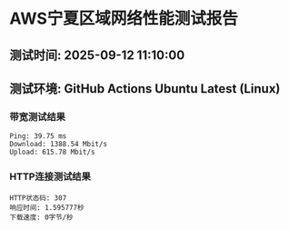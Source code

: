 # AWS宁夏区域网络性能测试报告
## 测试时间: 2025-09-12 11:10:00
## 测试环境: GitHub Actions Ubuntu Latest (Linux)

### 带宽测试结果
```
Ping: 39.75 ms
Download: 1388.54 Mbit/s
Upload: 615.78 Mbit/s
```

### HTTP连接测试结果
```
HTTP状态码: 307
响应时间: 1.595777秒
下载速度: 0字节/秒
```


